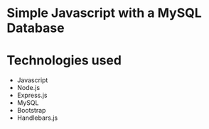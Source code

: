 # Simple Javascript with a MySQL Database

# Technologies used
* Javascript
* Node.js
* Express.js
* MySQL
* Bootstrap
* Handlebars.js
